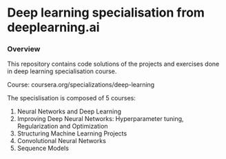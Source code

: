 # Deep learning specialisation from deeplearning.ai #


### Overview ##

This repository contains code solutions of the projects and exercises done in deep learning specialisation course.

Course: coursera.org/specializations/deep-learning

The specislisation is composed of 5 courses:

1. Neural Networks and Deep Learning
2. Improving Deep Neural Networks: Hyperparameter tuning, Regularization and Optimization
3. Structuring Machine Learning Projects
4. Convolutional Neural Networks
5. Sequence Models